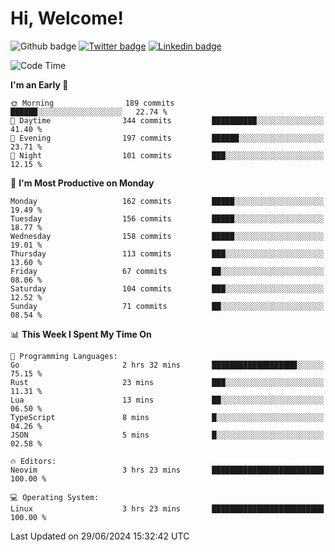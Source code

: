   # Hi, Welcome!
  ![Github badge](https://img.shields.io/github/followers/kraken-afk.svg?style=social&label=Follow&maxAge=2592000)
  [![Twitter badge](https://img.shields.io/badge/-Twitter-00acee?style=flat-square&logo=Twitter&logoColor=white)](https://twitter.com/trshppl)
  [![Linkedin badge](https://img.shields.io/badge/LinkedIn-0077B5?style=flat-square&logo=linkedin&logoColor=white)](https://www.linkedin.com/in/noveanrer)
<!--START_SECTION:waka-->
![Code Time](http://img.shields.io/badge/Code%20Time-236%20hrs%2019%20mins-blue)

**I'm an Early 🐤** 

```text
🌞 Morning                189 commits         ██████░░░░░░░░░░░░░░░░░░░   22.74 % 
🌆 Daytime                344 commits         ██████████░░░░░░░░░░░░░░░   41.40 % 
🌃 Evening                197 commits         ██████░░░░░░░░░░░░░░░░░░░   23.71 % 
🌙 Night                  101 commits         ███░░░░░░░░░░░░░░░░░░░░░░   12.15 % 
```
📅 **I'm Most Productive on Monday** 

```text
Monday                   162 commits         █████░░░░░░░░░░░░░░░░░░░░   19.49 % 
Tuesday                  156 commits         █████░░░░░░░░░░░░░░░░░░░░   18.77 % 
Wednesday                158 commits         █████░░░░░░░░░░░░░░░░░░░░   19.01 % 
Thursday                 113 commits         ███░░░░░░░░░░░░░░░░░░░░░░   13.60 % 
Friday                   67 commits          ██░░░░░░░░░░░░░░░░░░░░░░░   08.06 % 
Saturday                 104 commits         ███░░░░░░░░░░░░░░░░░░░░░░   12.52 % 
Sunday                   71 commits          ██░░░░░░░░░░░░░░░░░░░░░░░   08.54 % 
```


📊 **This Week I Spent My Time On** 

```text
💬 Programming Languages: 
Go                       2 hrs 32 mins       ███████████████████░░░░░░   75.15 % 
Rust                     23 mins             ███░░░░░░░░░░░░░░░░░░░░░░   11.31 % 
Lua                      13 mins             ██░░░░░░░░░░░░░░░░░░░░░░░   06.50 % 
TypeScript               8 mins              █░░░░░░░░░░░░░░░░░░░░░░░░   04.26 % 
JSON                     5 mins              █░░░░░░░░░░░░░░░░░░░░░░░░   02.58 % 

🔥 Editors: 
Neovim                   3 hrs 23 mins       █████████████████████████   100.00 % 

💻 Operating System: 
Linux                    3 hrs 23 mins       █████████████████████████   100.00 % 
```


 Last Updated on 29/06/2024 15:32:42 UTC
<!--END_SECTION:waka-->